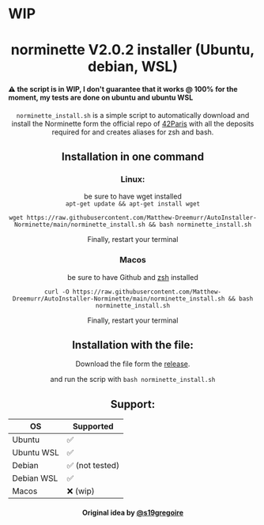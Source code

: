 # WIP

<h1 align="center">norminette V2.0.2 installer (Ubuntu, debian, WSL)</h1>
<h4 align="venter">⚠️ the script is in WIP, I don't guarantee that it works @ 100% for the moment, my tests are done on ubuntu and ubuntu WSL</h4>
<p align="center"><code>norminette_install.sh</code> is a simple script to automatically download and install the Norminette form the official repo of <a href="https://github.com/42Paris/norminette">42Paris</a> with all the deposits required for and creates aliases for zsh and bash.</p>

<h2 align="center">Installation in one command</h2>
<h3 align="center">Linux:</h3>
<p align="center">be sure to have wget installed<br><code>apt-get update && apt-get install wget</code></p>
<p align="center"><code>wget https://raw.githubusercontent.com/Matthew-Dreemurr/AutoInstaller-Norminette/main/norminette_install.sh && bash norminette_install.sh</code></p>
<p align="center">Finally, restart your terminal</p>
<h3 align="center">Macos</h3>

<p align="center">be sure to have Github and <a href="https://github.com/ohmyzsh/ohmyzsh/wiki/Installing-ZSH#how-to-install-zsh-on-many-platforms">zsh</a> installed</p>
<p align="center"><code>curl -O https://raw.githubusercontent.com/Matthew-Dreemurr/AutoInstaller-Norminette/main/norminette_install.sh && bash norminette_install.sh</code></p>
<p align="center">Finally, restart your terminal</p>

<h2 align="center">Installation with the file:</h2>
<p align="center">Download the file form the <a href="https://github.com/Matthew-Dreemurr/AutoInstaller-Norminette/releases/download/V0.3/norminette_install.sh">release</a>.</p>
<p align="center">and run the scrip with <code>bash norminette_install.sh</code></p>

<h2 align="center">Support:</h2>

|OS|Supported|
|-|-|
|Ubuntu|✅|
|Ubuntu WSL|✅|
|Debian|✅ (not tested)|
|Debian WSL|✅|
|Macos|❌ (wip)|

<h4 align="center">Original idea by <a href="https://github.com/s19gregoire">@s19gregoire</a></h4>
